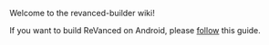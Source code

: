 Welcome to the revanced-builder wiki!

If you want to build ReVanced on Android, please [follow](https://github.com/reisxd/revanced-builder/wiki/How-to-use-revanced-builder-on-Android) this guide.